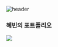 ![header](https://capsule-render.vercel.app/api?type=wave&color=gradient&customColorList=0&height=300&section=header&text=YongHyeBeen&fontSize=90)
### 혜빈의 포트폴리오
![](https://img.shields.io/badge/Red%20Hat-EE0000?style=for-the-badge&logo=redhat&logoColor=white)
